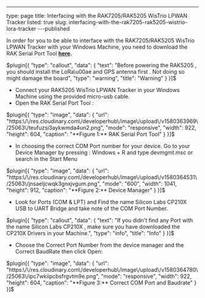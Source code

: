 ---
type: page
title: Interfacing with the RAK7205/RAK5205 WisTrio LPWAN Tracker
listed: true
slug: interfacing-with-the-rak7205-rak5205-wistrio-lora-tracker
---published

In order for you to be able to interface with the RAK7205/RAK5205 WisTrio LPWAN Tracker with your Windows Machine, you need to download the RAK Serial Port Tool **[here](https://downloads.rakwireless.com/en/LoRa/Tools/RAK_SERIAL_PORT_TOOL_V1.2.1.zip).**

$plugin[{
    "type": "callout",
    "data": {
        "text": "Before powering the RAK5205 , you should install the LoRa\u00ae and GPS antenna first . Not doing so might damage the board",
        "type": "warning",
        "title": "Warning"
    }
}]$

- Connect your RAK5205 WisTrio LPWAN Tracker in your Windows Machine using the provided micro-usb cable.
- Open the RAK Serial Port Tool :

$plugin[{
    "type": "image",
    "data": {
        "url": "https:\/\/res.cloudinary.com\/developerhub\/image\/upload\/v1580363969\/25063\/teufuzsi3aykwmda4un2.png",
        "mode": "responsive",
        "width": 922,
        "height": 604,
        "caption": "**Figure 1:** RAK Serial Port Tool"
    }
}]$

- In choosing the correct COM Port number for your device. Go to your Device Manager by pressing : Windows + R and type devmgmt.msc or search in the Start Menu

$plugin[{
    "type": "image",
    "data": {
        "url": "https:\/\/res.cloudinary.com\/developerhub\/image\/upload\/v1580364531\/25063\/jnsaeljcwqk3gnxjvgum.png",
        "mode": "600",
        "width": 1041,
        "height": 912,
        "caption": "**Figure 2:** Device Manager"
    }
}]$

- Look for Ports (COM & LPT) and Find the name Silicon Labs CP210X USB to UART Bridge and take note of the COM Port Number.

$plugin[{
    "type": "callout",
    "data": {
        "text": "If you didn't find any Port with the name Silicon Labs CP210X , make sure you have downloaded the CP210X Drivers in your Machine.",
        "type": "info",
        "title": "Info"
    }
}]$

- Choose the Correct Port Number from the device manager and the Correct BaudRate then click Open:

$plugin[{
    "type": "image",
    "data": {
        "url": "https:\/\/res.cloudinary.com\/developerhub\/image\/upload\/v1580364780\/25063\/ipc7wkiipcbsfrgvtm9e.png",
        "mode": "responsive",
        "width": 922,
        "height": 604,
        "caption": "**Figure 3:** Correct COM Port and Baudrate"
    }
}]$

